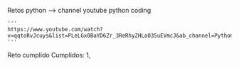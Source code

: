 Retos python -->  channel youtube python coding   
    
    ''' 
    https://www.youtube.com/watch?v=qqtoRvJcuys&list=PLeLGx0BaYD6Zr_3ReRhyZHLoO35uEVmcJ&ab_channel=PythonCoding
    '''

Reto cumplido Cumplidos: 1,